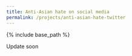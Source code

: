```yaml
---
title: Anti-Asian hate on social media
permalink: /projects/anti-asian-hate-twitter
---
```


{% include base_path %}

Update soon
